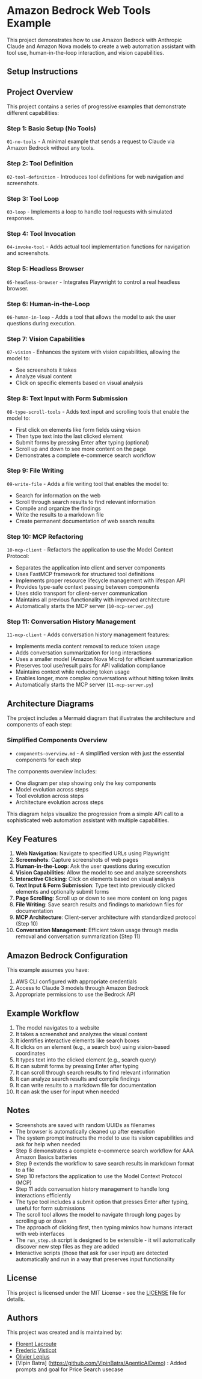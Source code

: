 # Amazon Bedrock Web Tools Example

This project demonstrates how to use Amazon Bedrock with Anthropic Claude and Amazon Nova models to create a web automation assistant with tool use, human-in-the-loop interaction, and vision capabilities.

## Setup Instructions


## Project Overview

This project contains a series of progressive examples that demonstrate different capabilities:

### Step 1: Basic Setup (No Tools)
`01-no-tools` - A minimal example that sends a request to Claude via Amazon Bedrock without any tools.

### Step 2: Tool Definition
`02-tool-definition` - Introduces tool definitions for web navigation and screenshots.

### Step 3: Tool Loop
`03-loop` - Implements a loop to handle tool requests with simulated responses.

### Step 4: Tool Invocation
`04-invoke-tool` - Adds actual tool implementation functions for navigation and screenshots.

### Step 5: Headless Browser
`05-headless-browser` - Integrates Playwright to control a real headless browser.

### Step 6: Human-in-the-Loop
`06-human-in-loop` - Adds a tool that allows the model to ask the user questions during execution.

### Step 7: Vision Capabilities
`07-vision` - Enhances the system with vision capabilities, allowing the model to:
- See screenshots it takes
- Analyze visual content
- Click on specific elements based on visual analysis

### Step 8: Text Input with Form Submission
`08-type-scroll-tools` - Adds text input and scrolling tools that enable the model to:
- First click on elements like form fields using vision
- Then type text into the last clicked element
- Submit forms by pressing Enter after typing (optional)
- Scroll up and down to see more content on the page
- Demonstrates a complete e-commerce search workflow

### Step 9: File Writing
`09-write-file` - Adds a file writing tool that enables the model to:
- Search for information on the web
- Scroll through search results to find relevant information
- Compile and organize the findings
- Write the results to a markdown file
- Create permanent documentation of web search results

### Step 10: MCP Refactoring
`10-mcp-client` - Refactors the application to use the Model Context Protocol:
- Separates the application into client and server components
- Uses FastMCP framework for structured tool definitions
- Implements proper resource lifecycle management with lifespan API
- Provides type-safe context passing between components
- Uses stdio transport for client-server communication
- Maintains all previous functionality with improved architecture
- Automatically starts the MCP server (`10-mcp-server.py`)

### Step 11: Conversation History Management
`11-mcp-client` - Adds conversation history management features:
- Implements media content removal to reduce token usage
- Adds conversation summarization for long interactions
- Uses a smaller model (Amazon Nova Micro) for efficient summarization
- Preserves tool use/result pairs for API validation compliance
- Maintains context while reducing token usage
- Enables longer, more complex conversations without hitting token limits
- Automatically starts the MCP server (`11-mcp-server.py`)

## Architecture Diagrams

The project includes a Mermaid diagram that illustrates the architecture and components of each step:

### Simplified Components Overview
- `components-overview.md` - A simplified version with just the essential components for each step

The components overview includes:
- One diagram per step showing only the key components
- Model evolution across steps
- Tool evolution across steps
- Architecture evolution across steps

This diagram helps visualize the progression from a simple API call to a sophisticated web automation assistant with multiple capabilities.

## Key Features

1. **Web Navigation**: Navigate to specified URLs using Playwright
2. **Screenshots**: Capture screenshots of web pages
3. **Human-in-the-Loop**: Ask the user questions during execution
4. **Vision Capabilities**: Allow the model to see and analyze screenshots
5. **Interactive Clicking**: Click on elements based on visual analysis
6. **Text Input & Form Submission**: Type text into previously clicked elements and optionally submit forms
7. **Page Scrolling**: Scroll up or down to see more content on long pages
8. **File Writing**: Save search results and findings to markdown files for documentation
9. **MCP Architecture**: Client-server architecture with standardized protocol (Step 10)
10. **Conversation Management**: Efficient token usage through media removal and conversation summarization (Step 11)

## Amazon Bedrock Configuration

This example assumes you have:
1. AWS CLI configured with appropriate credentials
2. Access to Claude 3 models through Amazon Bedrock
3. Appropriate permissions to use the Bedrock API

## Example Workflow

1. The model navigates to a website
2. It takes a screenshot and analyzes the visual content
3. It identifies interactive elements like search boxes
4. It clicks on an element (e.g., a search box) using vision-based coordinates
5. It types text into the clicked element (e.g., search query)
6. It can submit forms by pressing Enter after typing
7. It can scroll through search results to find relevant information
8. It can analyze search results and compile findings
9. It can write results to a markdown file for documentation
10. It can ask the user for input when needed

## Notes

- Screenshots are saved with random UUIDs as filenames
- The browser is automatically cleaned up after execution
- The system prompt instructs the model to use its vision capabilities and ask for help when needed
- Step 8 demonstrates a complete e-commerce search workflow for AAA Amazon Basics batteries
- Step 9 extends the workflow to save search results in markdown format to a file
- Step 10 refactors the application to use the Model Context Protocol (MCP)
- Step 11 adds conversation history management to handle long interactions efficiently
- The type tool includes a submit option that presses Enter after typing, useful for form submissions
- The scroll tool allows the model to navigate through long pages by scrolling up or down
- The approach of clicking first, then typing mimics how humans interact with web interfaces
- The `run_step.sh` script is designed to be extensible - it will automatically discover new step files as they are added
- Interactive scripts (those that ask for user input) are detected automatically and run in a way that preserves input functionality

## License

This project is licensed under the MIT License - see the [LICENSE](LICENSE) file for details.

## Authors

This project was created and is maintained by:

- [Florent Lacroute](https://github.com/FlorentLa)
- [Frederic Visticot](https://github.com/fvisticot)
- [Olivier Leplus](https://github.com/tagazok)
- [Vipin Batra] (https://github.com/VipinBatra/AgenticAIDemo) : Added prompts and goal for Price Search usecase
